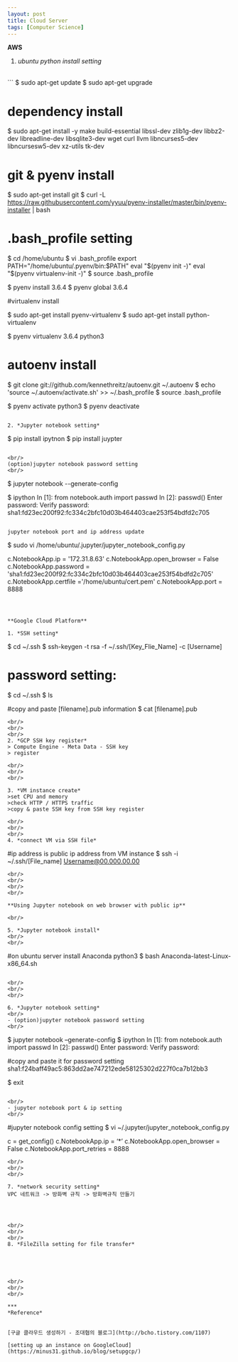 ```yaml
---
layout: post
title: Cloud Server
tags: [Computer Science]
---
```


**AWS**

1. *ubuntu python install setting*<br/>
<br/>
```
$ sudo apt-get update
$ sudo apt-get upgrade

# dependency install
$ sudo apt-get install -y make build-essential libssl-dev zlib1g-dev libbz2-dev libreadline-dev libsqlite3-dev wget curl llvm libncurses5-dev libncursesw5-dev xz-utils tk-dev

# git & pyenv install
$ sudo apt-get install git
$ curl -L https://raw.githubusercontent.com/yyuu/pyenv-installer/master/bin/pyenv-installer | bash

# .bash_profile setting
$ cd /home/ubuntu
$ vi .bash_profile
export PATH="/home/ubuntu/.pyenv/bin:$PATH"
eval "$(pyenv init -)"
eval "$(pyenv virtualenv-init -)"
$ source .bash_profile

$ pyenv install 3.6.4
$ pyenv global 3.6.4

#virtualenv install

$ sudo apt-get install pyenv-virtualenv
$ sudo apt-get install python-virtualenv

$ pyenv virtualenv 3.6.4 python3

# autoenv install
$ git clone git://github.com/kennethreitz/autoenv.git ~/.autoenv
$ echo 'source ~/.autoenv/activate.sh' >> ~/.bash_profile
$ source .bash_profile

$ pyenv activate python3
$ pyenv deactivate
```

2. *Jupyter notebook setting*
```
$ pip install ipytnon
$ pip install juypter
```

<br/>
(option)jupyter notebook password setting
<br/>
```
$ jupyter notebook --generate-config

$ ipython
In [1]: from notebook.auth import passwd
In [2]: passwd()
Enter password:
Verify password:
sha1:fd23ec200f92:fc334c2bfc10d03b464403cae253f54bdfd2c705

```

jupyter notebook port and ip address update
```
$ sudo vi /home/ubuntu/.jupyter/jupyter_notebook_config.py

c.NotebookApp.ip = '172.31.8.63'
c.NotebookApp.open_browser = False
c.NotebookApp.password = 'sha1:fd23ec200f92:fc334c2bfc10d03b464403cae253f54bdfd2c705'
c.NotebookApp.certfile ='/home/ubuntu/cert.pem'
c.NotebookApp.port = 8888

```



**Google Cloud Platform**

1. *SSH setting*

```
$ cd ~/.ssh
$ ssh-keygen -t rsa -f ~/.ssh/[Key_Flie_Name] -c [Username]

# password setting:
$ cd ~/.ssh
$ ls

#copy and paste [filename].pub information
$ cat [filename].pub
```
<br/>
<br/>
<br/>
2. *GCP SSH key register*
> Compute Engine - Meta Data - SSH key
> register

<br/>
<br/>
<br/>

3. *VM instance create*
>set CPU and memory
>check HTTP / HTTPS traffic
>copy & paste SSH key from SSH key register

<br/>
<br/>
<br/>
4. *connect VM via SSH file*

```
#ip address is public ip address from VM instance
$ ssh -i ~/.ssh/[File_name] Username@00.000.00.00
```
<br/>
<br/>
<br/>
<br/>

**Using Jupyter notebook on web browser with public ip**

<br/>

5. *Jupyter notebook install*
<br/>
<br/>
```
#on ubuntu server install Anaconda python3
$ bash Anaconda-latest-Linux-x86_64.sh
```

<br/>
<br/>
<br/>

6. *Jupyter notebook setting*
<br/>
- (option)jupyter notebook password setting
<br/>
```
$ jupyter notebook –generate-config
$ ipython
In [1]: from notebook.auth import passwd
In [2]: passwd()
Enter password:
Verify password:

#copy and paste it for password setting
sha1:f24baff49ac5:863dd2ae747212ede58125302d227f0ca7b12bb3

$ exit
```

<br/>
- jupyter notebook port & ip setting
<br/>

```
#jupyter notebook config setting
$ vi ~/.jupyter/jupyter_notebook_config.py

c = get_config()
c.NotebookApp.ip = ‘*’
c.NotebookApp.open_browser = False
c.NotebookApp.port_retries = 8888
```
<br/>
<br/>
<br/>

7. *network security setting*
VPC 네트워크 -> 방화벽 규칙 -> 방화벽규칙 만들기




<br/>
<br/>
<br/>
8. *FileZilla setting for file transfer*





<br/>
<br/>
<br/>

***
*Reference*


[구글 클라우드 생성하기 - 조대협의 블로그](http://bcho.tistory.com/1107)

[setting up an instance on GoogleCloud](https://minus31.github.io/blog/setupgcp/)
